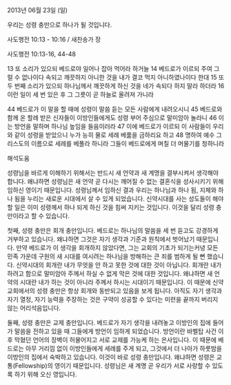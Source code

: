2013년 06월 23일 (일)

우리는 성령 충만으로 하나가 될 것입니다.



사도행전 10:13 - 10:16 / 새찬송가  장


사도행전 10:13-16, 44-48

13 또 소리가 있으되 베드로야 일어나 잡아 먹어라 하거늘
14 베드로가 이르되 주여 그럴 수 없나이다 속되고 깨끗하지 아니한 것을 내가 결코 먹지 아니하였나이다 한대
15 또 두 번째 소리가 있으되 하나님께서 깨끗하게 하신 것을 네가 속되다 하지 말라 하더라
16 이런 일이 세 번 있은 후 그 그릇이 곧 하늘로 올려져 가니라

44 베드로가 이 말을 할 때에 성령이 말씀 듣는 모든 사람에게 내려오시니
45 베드로와 함께 온 할례 받은 신자들이 이방인들에게도 성령 부어 주심으로 말미암아 놀라니
46 이는 방언을 말하며 하나님 높임을 들음이러라
47 이에 베드로가 이르되 이 사람들이 우리와 같이 성령을 받았으니 누가 능히 물로 세례 베풂을 금하리요 하고
48 명하여 예수 그리스도의 이름으로 세례를 베풀라 하니라 그들이 베드로에게 며칠 더 머물기를 청하니라

해석도움





성령님을 바르게 이해하기 위해서는 반드시 새 언약과 새 계명을 결부시켜서 생각해야 합니다. 왜냐하면 성령님은 새 언약 곧 다시는 깨어질 수 없는 결혼식을 성사시키기 위해 임하신 영이기 때문입니다. 성령님께서 임하신 결과 우리는 하나님과 하나 됨, 지체와 하나 됨을 누리는 새로운 시대에서 살 수 있게 되었습니다. 신약시대를 사는 성도들이 해야 할 일은 이미 성령께서 하나 되게 하신 것을 힘써 지키는 것입니다. 이것을 달리 성령 충만이라고 할 수 있습니다. 

첫째, 성령 충만은 회개 충만입니다. 
베드로는 하나님의 말씀을 세 번 듣고도 강경하게 거부하고 있습니다. 왜냐하면 그것은 자기 생각과 기준과 원칙에서 벗어났기 때문입니다. 만약 베드로가 이 생각을 회개하지 않았다면, 그는 교회의 기초가 되기는커녕 모든 민족 가운데 구원의 새 시대를 여시려는 하나님을 방해하는 큰 죄를 범하게 될 뻔 했습니다. 신약시대의 회개란 내가 무엇을 안 하고 못한 것에 대한 것이 아닙니다. 회개란 내가 하려고 함으로 말미암아 주께서 하실 수 없게 막은 것에 대한 것입니다. 왜냐하면 새 언약의 시대란 내가 하는 것이 아니라 주께서 하시는 시대이기 때문입니다. 이 때문에 신약 교회에서의 성령 충만은 항상 회개와 동반되고 있음을 보게 됩니다. 아직도 자기 생각과 자기 열정, 자기 능력을 주장하는 것은 구약이 성공할 수 있다는 미련을 끝까지 버리지 않는 어리석음입니다.   

둘째, 성령 충만은 교제 충만입니다. 
베드로가 자기 생각을 내려놓고 이방인의 집에 들어가 말씀을 전하고 있을 때 그들에게 방언이 임하게 되었습니다. 방언이란 바벨탑 사건 이후 막혔던 언어의 장벽이 허물어지고 서로 교제를 가능케 하는 은사입니다. 이 때문에 베드로는 아무 거리낌 없이 이방인들에게 세례를 주게 되고, 그것에서 더 나아가 하룻밤을 이방인의 집에서 숙박하고 있습니다. 이것이 바로 성령 충만입니다. 왜냐하면 성령은 교통(Fellowship)의 영이기 때문입니다. 성령님은 새 계명 곧 우리가 서로 사랑할 수 있도록 하기 위해 오신 영입니다.